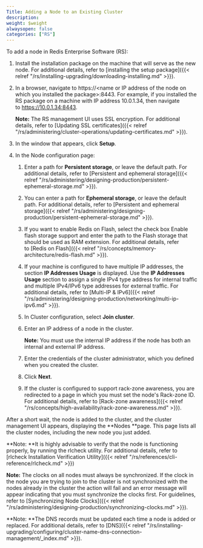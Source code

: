 ```yaml
---
Title: Adding a Node to an Existing Cluster
description: 
weight: $weight
alwaysopen: false
categories: ["RS"]
---
```

To add a node in Redis Enterprise Software (RS):

1. Install the installation package on the machine that will serve as
    the new node.
    For additional details, refer to [installing the setup
    package]({{< relref "/rs/installing-upgrading/downloading-installing.md" >}}).
1. In a browser, navigate to https://\<name or IP address of the node
    on which you installed the package\>:8443.
    For example, if you installed the RS package on a machine with IP
    address 10.0.1.34, then navigate to https://10.0.1.34:8443.

    **Note:** The RS management UI uses SSL encryption. For additional
    details, refer to [Updating SSL
    certificates]({{< relref "/rs/administering/cluster-operations/updating-certificates.md" >}}).

1. In the window that appears, click **Setup**.
1. In the Node configuration page:
    1. Enter a path for **Persistent storage**, or leave the default
        path.
        For additional details, refer to [Persistent and ephemeral
        storage]({{< relref "/rs/administering/designing-production/persistent-ephemeral-storage.md" >}}).
    1. You can enter a path for **Ephemeral storage**, or leave the
        default path.
        For additional details, refer to [Persistent and ephemeral
        storage]({{< relref "/rs/administering/designing-production/persistent-ephemeral-storage.md" >}}).
    1. If you want to enable Redis on Flash, select the check box
        Enable flash storage support and enter the path to the Flash
        storage that should be used as RAM extension.
        For additional details, refer to [Redis on
        Flash]({{< relref "/rs/concepts/memory-architecture/redis-flash.md" >}}).
    1. If your machine is configured to have multiple IP addresses, the
        section **IP Addresses Usage** is displayed. Use the **IP
        Addresses Usage** section to assign a single IPv4 type address
        for internal traffic and multiple IPv4/IPv6 type addresses for
        external traffic.
        For additional details, refer to [Multi-IP &
        IPv6]({{< relref "/rs/administering/designing-production/networking/multi-ip-ipv6.md" >}}).
    1. In Cluster configuration, select **Join cluster**.
    1. Enter an IP address of a node in the cluster.

        **Note:** You must use the internal IP address if the node has
        both an internal and external IP address.

    1. Enter the credentials of the cluster administrator, which you
        defined when you created the cluster.
    1. Click **Next**.
    1. If the cluster is configured to support rack-zone awareness, you
        are redirected to a page in which you must set the node's
        Rack-zone ID. For additional details, refer to [Rack-zone
        awareness]({{< relref "/rs/concepts/high-availability/rack-zone-awareness.md" >}}).

After a short wait, the node is added to the cluster, and the cluster
management UI appears, displaying the **Nodes **page. This page lists
all the cluster nodes, including the new node you just added.

**Note: **It is highly advisable to verify that the node is functioning
properly, by running the rlcheck utility. For additional details, refer
to [rlcheck Installation Verification
Utility]({{< relref "/rs/references/cli-reference/rlcheck.md" >}})

**Note:** The clocks on all nodes must always be synchronized. If the
clock in the node you are trying to join to the cluster is not
synchronized with the nodes already in the cluster the action will fail
and an error message will appear indicating that you must synchronize
the clocks first. For guidelines, refer to [Synchronizing Node
Clocks]({{< relref "/rs/administering/designing-production/synchronizing-clocks.md" >}}).

**Note: **The DNS records must be updated each time a node is added or
replaced. For additional details, refer to
[DNS]({{< relref "/rs/installing-upgrading/configuring/cluster-name-dns-connection-management/_index.md" >}}).
